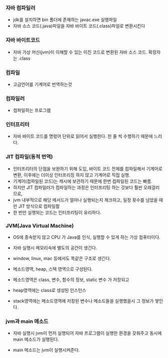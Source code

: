 ### 자바 컴파일러 

* jdk를 설치하면 bin 폴더에 존재하는 javac.exe 실행파일
* 자바 소스 코드(.java)파일을 자바 바이트 코드(.class)파일로 변환시킨다

### 자바 바이트코드  

* 자바 가상 머신(jvm)이 이해할 수 있는 이진 코드로 변환된 자바 소스 코드. 확장자는 .class


### 컴파일 

* 고급언어를 기계어로 번역하는것

### 컴파일러 

* 컴파일하는 프로그램

### 인터프리터 

* 자바 바이트 코드를 명령어 단위로 읽어서 실행한다. 한 줄 씩 수행하기 때문에 느리다.

### JIT 컴파일(동적 번역)  

* 인터프리터의 단점을 보완하기 위해 도입, 바이트 코드 전체를 컴파일해서 기계어로 변환, 이후에는 더이상 인터프리징 하지 않고 기계어로 직접 실행.
* 기계어(컴파일된 코드)는 캐시에 보관하기 때문에 한번 컴파일된 코드는 빠름.
* 하지만 JIT 컴파일러가 컴파일하는 과정은 인터프리팅 하는 것보다 훨씬 오래걸리므로,
* jvm 내부적으로 해당 메서드가 얼마나 실행되는지 체크하고, 일정 횟수를 넘었을 때만 JIT 방식으로 컴파일함
* 한 번만 실행되는 코드는 인터프리팅이 유리하다.

### JVM(Java Virtual Machine)

* OS에 종속받지 않고 CPU 가 Java를 인식, 실행할 수 있게 하는 가상 컴퓨터이다.

* 자바 실행시 메모리속에 별도의 공간이 생긴다.

* window, linux, mac 등에서도 똑같은 구조로 생긴다.

* 메소드영역, heap, 스택 영역으로 구성된다.

* 메소드영역은 class, 변수, 함수의 정보, static 변수 가 저장되고

* heap영역에는 class로 생성된 인스턴스

* stack영역에는 메소드영역에 저장된 변수나 메소드들을 실행했을시 그 정보가 쌓인다.

### jvm과 main 메소드

* 자바 실행시 jvm이 먼저 실행되어 자바 프로그램이 실행한 환경을 갖춰주고 동시에 main 메소드가 실행된다.

* main 메소드는 jvm이 실행시켜준다. 
